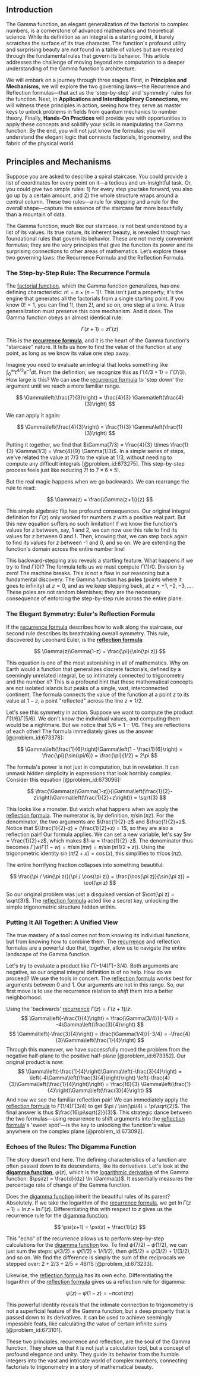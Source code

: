 ## Introduction
The Gamma function, an elegant generalization of the factorial to complex numbers, is a cornerstone of advanced mathematics and theoretical science. While its definition as an integral is a starting point, it barely scratches the surface of its true character. The function's profound utility and surprising beauty are not found in a table of values but are revealed through the fundamental rules that govern its behavior. This article addresses the challenge of moving beyond rote computation to a deeper understanding of the Gamma function's architecture.

We will embark on a journey through three stages. First, in **Principles and Mechanisms**, we will explore the two governing laws—the Recurrence and Reflection formulas—that act as the 'step-by-step' and 'symmetry' rules for the function. Next, in **Applications and Interdisciplinary Connections**, we will witness these principles in action, seeing how they serve as master keys to unlock problems in fields from quantum mechanics to number theory. Finally, **Hands-On Practices** will provide you with opportunities to apply these concepts and solidify your skills in manipulating the Gamma function. By the end, you will not just know the formulas; you will understand the elegant logic that connects factorials, trigonometry, and the fabric of the physical world.

## Principles and Mechanisms

Suppose you are asked to describe a spiral staircase. You could provide a list of coordinates for every point on it—a tedious and un-insightful task. Or, you could give two simple rules: 1) for every step you take forward, you also go up by a certain amount, and 2) the whole structure wraps around a central column. These two rules—a rule for stepping and a rule for the overall shape—capture the essence of the staircase far more beautifully than a mountain of data.

The Gamma function, much like our staircase, is not best understood by a list of its values. Its true nature, its inherent beauty, is revealed through two foundational rules that govern its behavior. These are not merely convenient formulas; they are the very principles that give the function its power and its surprising connections to other areas of mathematics. Let’s explore these two governing laws: the Recurrence Formula and the Reflection Formula.

### The Step-by-Step Rule: The Recurrence Formula

The [factorial function](@article_id:139639), which the Gamma function generalizes, has one defining characteristic: $n! = n \times (n-1)!$. This isn't just a property; it's the engine that generates all the factorials from a single starting point. If you know $0!=1$, you can find $1!$, then $2!$, and so on, one step at a time. A true generalization must preserve this core mechanism. And it does. The Gamma function obeys an almost identical rule:

$$ \Gamma(z+1) = z\Gamma(z) $$

This is the **[recurrence formula](@article_id:187048)**, and it is the heart of the Gamma function's "staircase" nature. It tells us how to find the value of the function at any point, as long as we know its value one step away.

Imagine you need to evaluate an integral that looks something like $\int_0^\infty t^{4/3} e^{-t} dt$. From the definition, we recognize this as $\Gamma(4/3 + 1) = \Gamma(7/3)$. How large is this? We can use the [recurrence formula](@article_id:187048) to 'step down' the argument until we reach a more familiar range.

$$ \Gamma\left(\frac{7}{3}\right) = \frac{4}{3} \Gamma\left(\frac{4}{3}\right) $$

We can apply it again:

$$ \Gamma\left(\frac{4}{3}\right) = \frac{1}{3} \Gamma\left(\frac{1}{3}\right) $$

Putting it together, we find that $\Gamma(7/3) = \frac{4}{3} \times \frac{1}{3} \Gamma(1/3) = \frac{4}{9} \Gamma(1/3)$. In a simple series of steps, we've related the value at $7/3$ to the value at $1/3$, without needing to compute any difficult integrals [@problem_id:673275]. This step-by-step process feels just like reducing $7!$ to $7 \times 6 \times 5!$.

But the real magic happens when we go backwards. We can rearrange the rule to read:

$$ \Gamma(z) = \frac{\Gamma(z+1)}{z} $$

This simple algebraic flip has profound consequences. Our original integral definition for $\Gamma(z)$ only worked for numbers $z$ with a positive real part. But this new equation suffers no such limitation! If we know the function's values for $z$ between, say, 1 and 2, we can now use this rule to find its values for $z$ between 0 and 1. Then, knowing that, we can step back again to find its values for $z$ between -1 and 0, and so on. We are extending the function's domain across the entire number line!

This backward-stepping also reveals a startling feature. What happens if we try to find $\Gamma(0)$? The formula tells us we must compute $\Gamma(1)/0$. Division by zero! The machine breaks. This is not a flaw in our reasoning but a fundamental discovery. The Gamma function has **poles** (points where it goes to infinity) at $z=0$, and as we keep stepping back, at $z=-1, -2, -3, \dots$. These poles are not random blemishes; they are the necessary consequence of enforcing the step-by-step rule across the entire plane.

### The Elegant Symmetry: Euler's Reflection Formula

If the [recurrence formula](@article_id:187048) describes how to walk along the staircase, our second rule describes its breathtaking overall symmetry. This rule, discovered by Leonhard Euler, is the **[reflection formula](@article_id:198347)**:

$$ \Gamma(z)\Gamma(1-z) = \frac{\pi}{\sin(\pi z)} $$

This equation is one of the most astonishing in all of mathematics. Why on Earth would a function that generalizes discrete factorials, defined by a seemingly unrelated integral, be so intimately connected to trigonometry and the number $\pi$? This is a profound hint that these mathematical concepts are not isolated islands but peaks of a single, vast, interconnected continent. The formula connects the value of the function at a point $z$ to its value at $1-z$, a point "reflected" across the line $z=1/2$.

Let's see this symmetry in action. Suppose we want to compute the product $\Gamma(1/6)\Gamma(5/6)$. We don't know the individual values, and computing them would be a nightmare. But we notice that $5/6 = 1 - 1/6$. They are reflections of each other! The formula immediately gives us the answer [@problem_id:673378]:

$$ \Gamma\left(\frac{1}{6}\right)\Gamma\left(1 - \frac{1}{6}\right) = \frac{\pi}{\sin(\pi/6)} = \frac{\pi}{1/2} = 2\pi $$

The formula's power is not just in computation, but in revelation. It can unmask hidden simplicity in expressions that look horribly complex. Consider this equation [@problem_id:673096]:

$$ \frac{\Gamma(z)\Gamma(1-z)}{\Gamma\left(\frac{1}{2}-z\right)\Gamma\left(\frac{1}{2}+z\right)} = \sqrt{3} $$

This looks like a monster. But watch what happens when we apply the [reflection formula](@article_id:198347). The numerator is, by definition, $\pi / \sin(\pi z)$. For the denominator, the two arguments are $\frac{1}{2}-z$ and $\frac{1}{2}+z$. Notice that $(\frac{1}{2}-z) + (\frac{1}{2}+z) = 1$, so they are also a reflection pair! Our formula applies. We can set a new variable, let's say $w = \frac{1}{2}+z$, which makes $1-w = \frac{1}{2}-z$. The denominator thus becomes $\Gamma(w)\Gamma(1-w) = \pi / \sin(\pi w) = \pi / \sin(\pi(1/2+z))$. Using the trigonometric identity $\sin(\pi/2 + x) = \cos(x)$, this simplifies to $\pi / \cos(\pi z)$.

The entire horrifying fraction collapses into something beautiful:

$$ \frac{\pi / \sin(\pi z)}{\pi / \cos(\pi z)} = \frac{\cos(\pi z)}{\sin(\pi z)} = \cot(\pi z) $$

So our original problem was just a disguised version of $\cot(\pi z) = \sqrt{3}$. The [reflection formula](@article_id:198347) acted like a secret key, unlocking the simple trigonometric structure hidden within.

### Putting It All Together: A Unified View

The true mastery of a tool comes not from knowing its individual functions, but from knowing how to combine them. The [recurrence](@article_id:260818) and reflection formulas are a powerful duo that, together, allow us to navigate the entire landscape of the Gamma function.

Let's try to evaluate a product like $\Gamma(-1/4)\Gamma(-3/4)$. Both arguments are negative, so our original integral definition is of no help. How do we proceed? We use the tools in concert. The [reflection formula](@article_id:198347) works best for arguments between 0 and 1. Our arguments are not in this range. So, our first move is to use the recurrence relation to *shift* them into a better neighborhood.

Using the 'backwards' [recurrence](@article_id:260818) $\Gamma(z) = \Gamma(z+1)/z$:
$$ \Gamma\left(-\frac{1}{4}\right) = \frac{\Gamma(3/4)}{-1/4} = -4\Gamma\left(\frac{3}{4}\right) $$
$$ \Gamma\left(-\frac{3}{4}\right) = \frac{\Gamma(1/4)}{-3/4} = -\frac{4}{3}\Gamma\left(\frac{1}{4}\right) $$
Through this maneuver, we have successfully moved the problem from the negative half-plane to the positive half-plane [@problem_id:673352]. Our original product is now:
$$ \Gamma\left(-\frac{1}{4}\right)\Gamma\left(-\frac{3}{4}\right) = \left(-4\Gamma\left(\frac{3}{4}\right)\right) \left(-\frac{4}{3}\Gamma\left(\frac{1}{4}\right)\right) = \frac{16}{3} \Gamma\left(\frac{1}{4}\right)\Gamma\left(\frac{3}{4}\right) $$
And now we see the familiar reflection pair! We can immediately apply the [reflection formula](@article_id:198347) to $\Gamma(1/4)\Gamma(3/4)$ to get $\pi / \sin(\pi/4) = \pi\sqrt{2}$. The final answer is thus $\frac{16\pi\sqrt{2}}{3}$. This strategic dance between the two formulas—using recurrence to shift arguments into the [reflection formula](@article_id:198347)'s 'sweet spot'—is the key to unlocking the function's value anywhere on the complex plane [@problem_id:673092].

### Echoes of the Rules: The Digamma Function

The story doesn't end here. The defining characteristics of a function are often passed down to its descendants, like its derivatives. Let's look at the **[digamma function](@article_id:173933)**, $\psi(z)$, which is the [logarithmic derivative](@article_id:168744) of the Gamma function: $\psi(z) = \frac{d}{dz} \ln \Gamma(z)$. It essentially measures the percentage rate of change of the Gamma function.

Does the [digamma function](@article_id:173933) inherit the beautiful rules of its parent? Absolutely. If we take the logarithm of the [recurrence formula](@article_id:187048), we get $\ln\Gamma(z+1) = \ln z + \ln\Gamma(z)$. Differentiating this with respect to $z$ gives us the recurrence rule for the [digamma function](@article_id:173933):

$$ \psi(z+1) = \psi(z) + \frac{1}{z} $$

This "echo" of the recurrence allows us to perform step-by-step calculations for the [digamma function](@article_id:173933) too. To find $\psi(7/2) - \psi(1/2)$, we can just sum the steps: $\psi(3/2) = \psi(1/2) + 1/(1/2)$, then $\psi(5/2) = \psi(3/2) + 1/(3/2)$, and so on. We find the difference is simply the sum of the reciprocals we stepped over: $2 + 2/3 + 2/5 = 46/15$ [@problem_id:673233].

Likewise, the [reflection formula](@article_id:198347) has its own echo. Differentiating the logarithm of the [reflection formula](@article_id:198347) gives us a reflection rule for digamma:

$$ \psi(z) - \psi(1-z) = -\pi\cot(\pi z) $$

This powerful identity reveals that the intimate connection to trigonometry is not a superficial feature of the Gamma function, but a deep property that is passed down to its derivatives. It can be used to achieve seemingly impossible feats, like calculating the value of certain infinite sums [@problem_id:673101].

These two principles, recurrence and reflection, are the soul of the Gamma function. They show us that it is not just a calculation tool, but a concept of profound elegance and unity. They guide its behavior from the humble integers into the vast and intricate world of complex numbers, connecting factorials to trigonometry in a story of mathematical beauty.